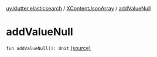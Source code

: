 [uy.klutter.elasticsearch](../index.md) / [XContentJsonArray](index.md) / [addValueNull](.)


# addValueNull
<code>fun addValueNull(): Unit</code> [(source)](https://github.com/kohesive/klutter/blob/master/elasticsearch-jdk7/src/main/kotlin/uy/klutter/elasticsearch/XContent.kt#L117)<br/>

